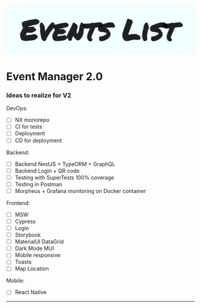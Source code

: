 ![img_1.png](server/assets/img_1.png)


# Event Manager 2.0

### Ideas to realize for V2

DevOps:
- [ ] NX monorepo
- [ ] CI for tests
- [ ] Deployment
- [ ] CD for deployment

Backend:
- [ ] Backend NestJS + TypeORM + GraphQL
- [ ] Backend Login + QR code
- [ ] Testing with SuperTests 100% coverage
- [ ] Testing in Postman
- [ ] Morpheus + Grafana monitoring on Docker container

Frontend:
- [ ] MSW
- [ ] Cypress
- [ ] Login
- [ ] Storybook
- [ ] MaterialUI DataGrid
- [ ] Dark Mode MUI
- [ ] Mobile responsive
- [ ] Toasts
- [ ] Map Location

Mobile:
- [ ] React Native

------